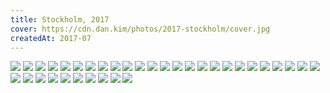 ```yaml
---
title: Stockholm, 2017
cover: https://cdn.dan.kim/photos/2017-stockholm/cover.jpg
createdAt: 2017-07
---
```


<img src="https://cdn.dan.kim/photos/2017-stockholm/0001.jpg" class="lazyload">
<img src="https://cdn.dan.kim/photos/2017-stockholm/0002.jpg" class="lazyload">
<img src="https://cdn.dan.kim/photos/2017-stockholm/0003.jpg" class="lazyload">
<img src="https://cdn.dan.kim/photos/2017-stockholm/0004.jpg" class="lazyload">
<img src="https://cdn.dan.kim/photos/2017-stockholm/0005.jpg" class="lazyload">
<img src="https://cdn.dan.kim/photos/2017-stockholm/0006.jpg" class="lazyload">
<img src="https://cdn.dan.kim/photos/2017-stockholm/0007.jpg" class="lazyload">
<img src="https://cdn.dan.kim/photos/2017-stockholm/0008.jpg" class="lazyload">
<img src="https://cdn.dan.kim/photos/2017-stockholm/0009.jpg" class="lazyload">
<img src="https://cdn.dan.kim/photos/2017-stockholm/0010.jpg" class="lazyload">
<img src="https://cdn.dan.kim/photos/2017-stockholm/0011.jpg" class="lazyload">
<img src="https://cdn.dan.kim/photos/2017-stockholm/0012.jpg" class="lazyload">
<img src="https://cdn.dan.kim/photos/2017-stockholm/0013.jpg" class="lazyload">
<img src="https://cdn.dan.kim/photos/2017-stockholm/0014.jpg" class="lazyload">
<img src="https://cdn.dan.kim/photos/2017-stockholm/0015.jpg" class="lazyload">
<img src="https://cdn.dan.kim/photos/2017-stockholm/0016.jpg" class="lazyload">
<img src="https://cdn.dan.kim/photos/2017-stockholm/0017.jpg" class="lazyload">
<img src="https://cdn.dan.kim/photos/2017-stockholm/0018.jpg" class="lazyload">
<img src="https://cdn.dan.kim/photos/2017-stockholm/0019.jpg" class="lazyload">
<img src="https://cdn.dan.kim/photos/2017-stockholm/0020.jpg" class="lazyload">
<img src="https://cdn.dan.kim/photos/2017-stockholm/0021.jpg" class="lazyload">
<img src="https://cdn.dan.kim/photos/2017-stockholm/0022.jpg" class="lazyload">
<img src="https://cdn.dan.kim/photos/2017-stockholm/0023.jpg" class="lazyload">
<img src="https://cdn.dan.kim/photos/2017-stockholm/0024.jpg" class="lazyload">
<img src="https://cdn.dan.kim/photos/2017-stockholm/0025.jpg" class="lazyload">
<img src="https://cdn.dan.kim/photos/2017-stockholm/0026.jpg" class="lazyload">
<img src="https://cdn.dan.kim/photos/2017-stockholm/0027.jpg" class="lazyload">
<img src="https://cdn.dan.kim/photos/2017-stockholm/0028.jpg" class="lazyload">
<img src="https://cdn.dan.kim/photos/2017-stockholm/0029.jpg" class="lazyload">
<img src="https://cdn.dan.kim/photos/2017-stockholm/0030.jpg" class="lazyload">
<img src="https://cdn.dan.kim/photos/2017-stockholm/0031.jpg" class="lazyload">
<img src="https://cdn.dan.kim/photos/2017-stockholm/0032.jpg" class="lazyload">
<img src="https://cdn.dan.kim/photos/2017-stockholm/0033.jpg" class="lazyload">
<img src="https://cdn.dan.kim/photos/2017-stockholm/0034.jpg" class="lazyload">
<img src="https://cdn.dan.kim/photos/2017-stockholm/0035.jpg" class="lazyload">
